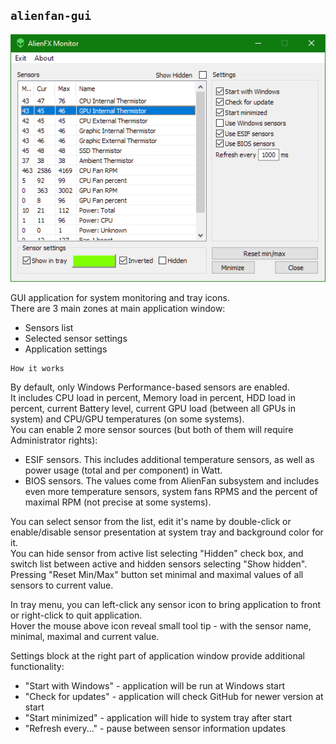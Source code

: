 ## `alienfan-gui`

![alienfx-mon](/Doc/img/mon.png?raw=true)

GUI application for system monitoring and tray icons.  
There are 3 main zones at main application window:
- Sensors list
- Selected sensor settings
- Application settings

```
How it works
```

By default, only Windows Performance-based sensors are enabled.  
It includes CPU load in percent, Memory load in percent, HDD load in percent, current Battery level, current GPU load (between all GPUs in system) and CPU/GPU temperatures (on some systems).  
You can enable 2 more sensor sources (but both of them will require Administrator rights):
- ESIF sensors. This includes additional temperature sensors, as well as power usage (total and per component) in Watt.
- BIOS sensors. The values come from AlienFan subsystem and includes even more temperature sensors, system fans RPMS and the percent of maximal RPM (not precise at some systems).

You can select sensor from the list, edit it's name by double-click or enable/disable sensor presentation at system tray and background color for it.  
You can hide sensor from active list selecting "Hidden" check box, and switch list between active and hidden sensors selecting "Show hidden".
Pressing "Reset Min/Max" button set minimal and maximal values of all sensors to current value.

In tray menu, you can left-click any sensor icon to bring application to front or right-click to quit application.  
Hover the mouse above icon reveal small tool tip - with the sensor name, minimal, maximal and current value.

Settings block at the right part of application window provide additional functionality:
- "Start with Windows" - application will be run at Windows start
- "Check for updates" - application will check GitHub for newer version at start
- "Start minimized" - application will hide to system tray after start
- "Refresh every..." - pause between sensor information updates


